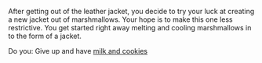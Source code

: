 After getting out of the leather jacket, you decide to try your luck at
creating a new jacket out of marshmallows. Your hope is to make this one less restrictive.
You get started right away melting and cooling marshmallows in to the form of a jacket.

Do you:
Give up and have [milk and cookies](../milk-and-cookies/jacket-cookie.md)